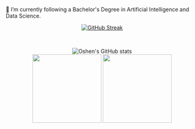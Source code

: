 

🌱 I’m currently following a Bachelor's Degree in Artificial Intelligence and Data Science.
<div align="center">

[![GitHub Streak](https://github-readme-streak-stats.herokuapp.com?user=Oshengeenath&theme=tokyonight&border_radius=4.7&date_format=M%20j%5B%2C%20Y%5D)](https://git.io/streak-stats)

<br>

![Oshen's GitHub stats](https://github-readme-stats.vercel.app/api?username=oshengeenath&show_icons=true&theme=tokyonight)
<br>
 <img height="180em" src="https://github-profile-summary-cards.vercel.app/api/cards/repos-per-language?username=Oshengeenath&theme=tokyonight"/>
  <img height="180em" src="https://github-profile-summary-cards.vercel.app/api/cards/most-commit-language?username=Oshengeenath&theme=tokyonight"  />
  </div>
